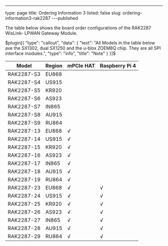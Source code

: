 ---
type: page
title: Ordering Information 3
listed: false
slug: ordering-information3-rak2287
---published

The table below shows the board order configurations of the RAK2287 WisLink- LPWAN Gateway Module.

$plugin[{
    "type": "callout",
    "data": {
        "text": "All Models in the table below ave the SX1302, dual SX1250 and the u-blox ZOEM8Q chip. They are all SPI interface modules.",
        "type": "info",
        "title": "Note"
    }
}]$

| **Model** | **Region** | **mPCIe HAT** | **Raspberry Pi 4** | 
| ---- | ---- | ---- | ---- | 
| RAK2287-S3 | EU868 |  |  | 
| RAK2287-S4 | US915 |  |  | 
| RAK2287-S5 | KR920 |  |  | 
| RAK2287-S6 | AS923 |  |  | 
| RAK2287-S7 | IN865 |  |  | 
| RAK2287-S8 | AU915 |  |  | 
| RAK2287-S9 | RU864 |  |  | 
| RAK2287-13 | EU868 | √ |  | 
| RAK2287-14 | US915 | √ |  | 
| RAK2287-15 | KR920 | √ |  | 
| RAK2287-16 | AS923 | √ |  | 
| RAK2287-17 | IN865 | √ |  | 
| RAK2287-18 | AU915 | √ |  | 
| RAK2287-19 | RU864 | √ |  | 
| RAK2287-23 | EU868 | √ | √ | 
| RAK2287-24 | US915 | √ | √ | 
| RAK2287-25 | KR920 | √ | √ | 
| RAK2287-26 | AS923 | √ | √ | 
| RAK2287-27 | IN865 | √ | √ | 
| RAK2287-28 | AU915 | √ | √ | 
| RAK2287-29 | RU864 | √ | √ | 



